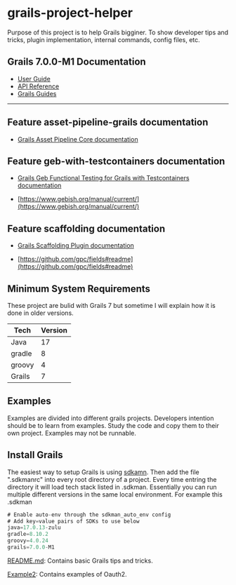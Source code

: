 # grails-project-helper

Purpose of this project is to help Grails bigginer. To show developer tips and tricks, plugin implementation, 
internal commands, config files, etc. 

## Grails 7.0.0-M1 Documentation

- [User Guide](https://docs.grails.org/7.0.0-M1/guide/index.html)
- [API Reference](https://docs.grails.org/7.0.0-M1/api/index.html)
- [Grails Guides](https://guides.grails.org/index.html)
---

## Feature asset-pipeline-grails documentation

- [Grails Asset Pipeline Core documentation](https://github.com/bertramdev/asset-pipeline#readme)

## Feature geb-with-testcontainers documentation

- [Grails Geb Functional Testing for Grails with Testcontainers documentation](https://github.com/grails/geb#readme)

- [https://www.gebish.org/manual/current/](https://www.gebish.org/manual/current/)

## Feature scaffolding documentation

- [Grails Scaffolding Plugin documentation](https://docs.grails.org/7.0.0-M1/guide/scaffolding.html)

- [https://github.com/gpc/fields#readme](https://github.com/gpc/fields#readme)


## Minimum System Requirements
These project are bulid with Grails 7 but sometime I will explain how it is done in older versions. 

| Tech   | Version |
|--------|---------|
| Java   | 17      |
| gradle | 8       |
| groovy | 4       |
| Grails | 7       |

## Examples 
Examples are divided into different grails projects. 
Developers intention should be to learn from examples. Study the code and copy them to their own project. 
Examples may not be runnable.


## Install Grails
The easiest way to setup Grails is using [sdkamn](https://sdkman.io/).
Then add the file ".sdkmanrc" into every root directory of a project.
Every time entring the directory it will load tech stack listed in .sdkman.
Essentially you can run multiple different versions in the same local environment. For example this .sdkman
```groovy
# Enable auto-env through the sdkman_auto_env config
# Add key=value pairs of SDKs to use below
java=17.0.13-zulu
gradle=8.10.2
groovy=4.0.24
grails=7.0.0-M1
```

[README.md](example1/README.md): Contains basic Grails tips and tricks. 

[Example2](example2.md): Contains examples of Oauth2. 


